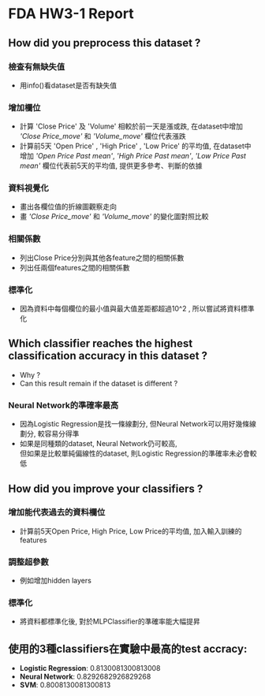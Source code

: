 # FDA HW3-1 Report
## How did you preprocess this dataset ?
### 檢查有無缺失值
* 用info()看dataset是否有缺失值
### 增加欄位
* 計算 'Close Price' 及 'Volume' 相較於前一天是漲或跌, 在dataset中增加 *'Close Price_move'* 和 *'Volume_move'* 欄位代表漲跌
* 計算前5天 'Open Price' , 'High Price' , 'Low Price' 的平均值, 在dataset中增加 *'Open Price Past mean'*, *'High Price Past mean'*, *'Low Price Past mean'* 欄位代表前5天的平均值, 提供更多參考、判斷的依據
### 資料視覺化
* 畫出各欄位值的折線圖觀察走向
* 畫 *'Close Price_move'* 和 *'Volume_move'* 的變化圖對照比較
### 相關係數
* 列出Close Price分別與其他各feature之間的相關係數
* 列出任兩個features之間的相關係數
### 標準化
* 因為資料中每個欄位的最小值與最大值差距都超過10^2 , 所以嘗試將資料標準化

## Which classifier reaches the highest classification accuracy in this dataset ?
* Why ?
* Can this result remain if the dataset is different ?
### Neural Network的準確率最高
* 因為Logistic Regression是找一條線劃分, 但Neural Network可以用好幾條線劃分, 較容易分得準
* 如果是同種類的dataset, Neural Network仍可較高,  
  但如果是比較單純偏線性的dataset, 則Logistic Regression的準確率未必會較低

## How did you improve your classifiers ?
### 增加能代表過去的資料欄位
* 計算前5天Open Price, High Price, Low Price的平均值, 加入輸入訓練的features
### 調整超參數
* 例如增加hidden layers
### 標準化
* 將資料都標準化後, 對於MLPClassifier的準確率能大幅提昇

## 使用的3種classifiers在實驗中最高的test accracy: 
* **Logistic Regression**: 0.8130081300813008
* **Neural Network**: 0.8292682926829268
* **SVM**: 0.8008130081300813
